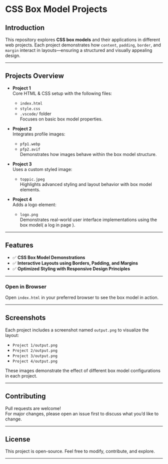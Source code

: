 # CSS Box Model Projects

## Introduction
This repository explores **CSS box models** and their applications in different web projects. Each project demonstrates how `content`, `padding`, `border`, and `margin` interact in layouts—ensuring a structured and visually appealing design.

---

## Projects Overview

- **Project 1**  
  Core HTML & CSS setup with the following files:  
  - `index.html`  
  - `style.css`  
  - `.vscode/` folder  
  Focuses on basic box model properties.

- **Project 2**  
  Integrates profile images:  
  - `pfp1.webp`  
  - `pfp2.avif`  
  Demonstrates how images behave within the box model structure.

- **Project 3**  
  Uses a custom styled image:  
  - `toppic.jpeg`  
  Highlights advanced styling and layout behavior with box model elements.

- **Project 4**  
  Adds a logo element:  
  - `logo.png`  
  Demonstrates real-world user interface implementations using the box model( a log in page ).

---

## Features

- ✅ **CSS Box Model Demonstrations**  
- ✅ **Interactive Layouts using Borders, Padding, and Margins**  
- ✅ **Optimized Styling with Responsive Design Principles**

---

### Open in Browser

Open `index.html` in your preferred browser to see the box model in action.

---

## Screenshots

Each project includes a screenshot named `output.png` to visualize the layout:

- `Project 1/output.png`
- `Project 2/output.png`
- `Project 3/output.png`
- `Project 4/output.png`

These images demonstrate the effect of different box model configurations in each project.

---

## Contributing

Pull requests are welcome!  
For major changes, please open an issue first to discuss what you’d like to change.

---

## License

This project is open-source. Feel free to modify, contribute, and explore.

---
